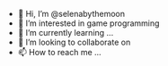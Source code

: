 - 👋 Hi, I’m @selenabythemoon
- 👀 I’m interested in game programming
- 🌱 I’m currently learning ...
- 💞️ I’m looking to collaborate on 
- 📫 How to reach me ...

<!---
selenabythemoon/selenabythemoon is a ✨ special ✨ repository because its `README.md` (this file) appears on your GitHub profile.
You can click the Preview link to take a look at your changes.
--->
